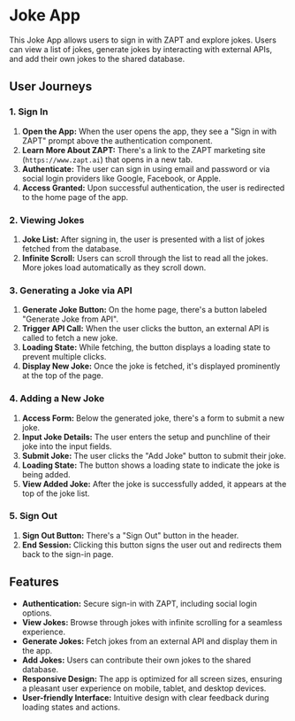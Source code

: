 # Joke App

This Joke App allows users to sign in with ZAPT and explore jokes. Users can view a list of jokes, generate jokes by interacting with external APIs, and add their own jokes to the shared database.

## User Journeys

### 1. Sign In

1. **Open the App:** When the user opens the app, they see a "Sign in with ZAPT" prompt above the authentication component.
2. **Learn More About ZAPT:** There's a link to the ZAPT marketing site (`https://www.zapt.ai`) that opens in a new tab.
3. **Authenticate:** The user can sign in using email and password or via social login providers like Google, Facebook, or Apple.
4. **Access Granted:** Upon successful authentication, the user is redirected to the home page of the app.

### 2. Viewing Jokes

1. **Joke List:** After signing in, the user is presented with a list of jokes fetched from the database.
2. **Infinite Scroll:** Users can scroll through the list to read all the jokes. More jokes load automatically as they scroll down.

### 3. Generating a Joke via API

1. **Generate Joke Button:** On the home page, there's a button labeled "Generate Joke from API".
2. **Trigger API Call:** When the user clicks the button, an external API is called to fetch a new joke.
3. **Loading State:** While fetching, the button displays a loading state to prevent multiple clicks.
4. **Display New Joke:** Once the joke is fetched, it's displayed prominently at the top of the page.

### 4. Adding a New Joke

1. **Access Form:** Below the generated joke, there's a form to submit a new joke.
2. **Input Joke Details:** The user enters the setup and punchline of their joke into the input fields.
3. **Submit Joke:** The user clicks the "Add Joke" button to submit their joke.
4. **Loading State:** The button shows a loading state to indicate the joke is being added.
5. **View Added Joke:** After the joke is successfully added, it appears at the top of the joke list.

### 5. Sign Out

1. **Sign Out Button:** There's a "Sign Out" button in the header.
2. **End Session:** Clicking this button signs the user out and redirects them back to the sign-in page.

## Features

- **Authentication:** Secure sign-in with ZAPT, including social login options.
- **View Jokes:** Browse through jokes with infinite scrolling for a seamless experience.
- **Generate Jokes:** Fetch jokes from an external API and display them in the app.
- **Add Jokes:** Users can contribute their own jokes to the shared database.
- **Responsive Design:** The app is optimized for all screen sizes, ensuring a pleasant user experience on mobile, tablet, and desktop devices.
- **User-friendly Interface:** Intuitive design with clear feedback during loading states and actions.
